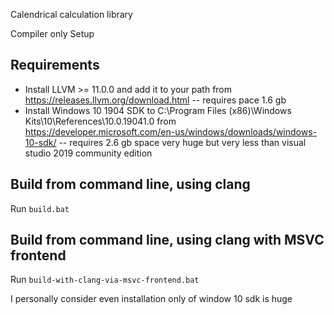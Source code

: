 Calendrical calculation library

Compiler only Setup

## Requirements
- Install LLVM >= 11.0.0 and add it to your path from https://releases.llvm.org/download.html -- requires pace 1.6 gb
- Install Windows 10 1904 SDK to  C:\Program Files (x86)\Windows Kits\10\References\10.0.19041.0 from https://developer.microsoft.com/en-us/windows/downloads/windows-10-sdk/  -- requires 2.6 gb space very huge but very less than visual studio 2019 community edition

## Build from command line, using clang
Run ```build.bat```

## Build from command line, using clang with MSVC frontend
Run ```build-with-clang-via-msvc-frontend.bat```

I personally consider even installation only of window 10 sdk is huge
